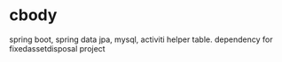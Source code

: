 # cbody

spring boot, spring data jpa, mysql, activiti helper table. dependency for fixedassetdisposal project
